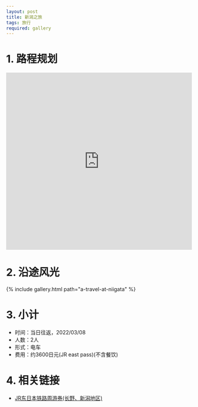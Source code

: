 ```yaml
---
layout: post
title: 新潟之旅
tags: 旅行
required: gallery
---
```


# 1. 路程规划

<iframe src="https://www.google.com/maps/embed?pb=!1m14!1m12!1m3!1d50363.35080146084!2d139.04776921061125!3d37.91385403826437!2m3!1f0!2f0!3f0!3m2!1i1024!2i768!4f13.1!5e0!3m2!1szh-CN!2sjp!4v1646880634453!5m2!1szh-CN!2sjp" width="100%" height="480" style="border:0;" loading="lazy"></iframe>

# 2. 沿途风光

{% include gallery.html path="a-travel-at-niigata" %}

# 3. 小计

- 时间：当日往返，2022/03/08
- 人数：2人
- 形式：电车
- 费用：约3600日元(JR east pass)(不含餐饮)

# 4. 相关链接

- [JR东日本铁路周游券(长野、新潟地区)](https://www.jreast.co.jp/multi/zh-CHS/pass/eastpass_n.html)
